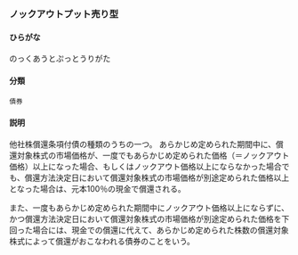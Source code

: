 <div style="display:none;">

## [あ行](securities-terms?id=あ行)
## [か行](securities-terms?id=か行)
## [さ行](securities-terms?id=さ行)
## [た行](securities-terms?id=た行)
## [な行](securities-terms?id=な行)

</div>

### ノックアウトプット売り型

#### ひらがな

のっくあうとぷっとうりがた

#### 分類

`債券`

#### 説明

他社株償還条項付債の種類のうちの一つ。あらかじめ定められた期間中に、償還対象株式の市場価格が、一度でもあらかじめ定められた価格（＝ノックアウト価格）以上になった場合、もしくはノックアウト価格以上にならなかった場合でも、償還方法決定日において償還対象株式の市場価格が別途定められた価格以上となった場合は、元本100％の現金で償還される。また、一度もあらかじめ定められた期間中にノックアウト価格以上にならずに、かつ償還方法決定日において償還対象株式の市場価格が別途定められた価格を下回った場合には、現金での償還に代えて、あらかじめ定められた株数の償還対象株式によって償還がおこなわれる債券のことをいう。 

<div style="display:none;">

## [は行](securities-terms?id=は行)
## [ま行](securities-terms?id=ま行)
## [や行](securities-terms?id=や行)
## [ら行](securities-terms?id=ら行)
## [わ行](securities-terms?id=わ行)
## [英数字・記号](securities-terms?id=英数字・記号)

</div>

